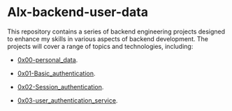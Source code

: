 # Alx-backend-user-data

This repository contains a series of backend engineering projects designed to enhance my skills in various aspects of backend development. The projects will cover a range of topics and technologies, including:

  + <u>[0x00-personal_data](https://github.com/Heshbon/alx-backend-user-data)</u>.

  + <u>[0x01-Basic_authentication](https://github.com/Heshbon/alx-backend-user-data/tree/master/0x01-Basic_authentication)</u>.

  + <u>[0x02-Session_authentication](https://github.com/Heshbon/alx-backend-user-data/tree/master/0x02-Session_authentication)</u>.

  + <u>[0x03-user_authentication_service](https://github.com/Heshbon/alx-backend-user-data/tree/master/0x03-user_authentication_service)</u>.
